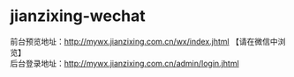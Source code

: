 # jianzixing-wechat
前台预览地址：http://mywx.jianzixing.com.cn/wx/index.jhtml 【请在微信中浏览】  
后台登录地址：http://mywx.jianzixing.com.cn/admin/login.jhtml

